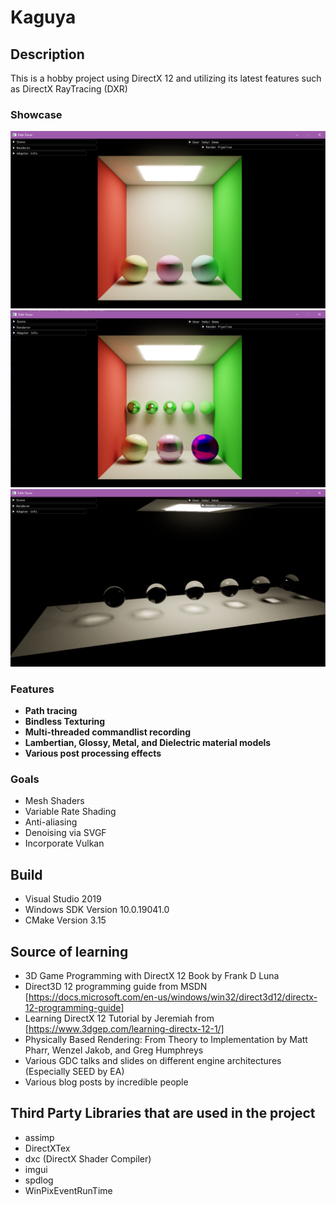# Kaguya
## Description
This is a hobby project using DirectX 12 and utilizing its latest features such as DirectX RayTracing (DXR)

### Showcase
![1](/Gallery/LambertianSpheresInCornellBox.png?raw=true "LambertianSpheresInCornellBox")
![2](/Gallery/GlossySpheresInCornellBox.png?raw=true "GlossySpheresInCornellBox")
![3](/Gallery/TransparentSpheresOfIncreasingIoR.png?raw=true "TransparentSpheresOfIncreasingIoR")

### Features
+ __Path tracing__
+ __Bindless Texturing__
+ __Multi-threaded commandlist recording__
+ __Lambertian, Glossy, Metal, and Dielectric material models__
+ __Various post processing effects__

### Goals
+ Mesh Shaders
+ Variable Rate Shading
+ Anti-aliasing
+ Denoising via SVGF
+ Incorporate Vulkan

## Build
+ Visual Studio 2019
+ Windows SDK Version 10.0.19041.0
+ CMake Version 3.15

## Source of learning
+ 3D Game Programming with DirectX 12 Book by Frank D Luna
+ Direct3D 12 programming guide from MSDN [https://docs.microsoft.com/en-us/windows/win32/direct3d12/directx-12-programming-guide]
+ Learning DirectX 12 Tutorial by Jeremiah from [https://www.3dgep.com/learning-directx-12-1/]
+ Physically Based Rendering: From Theory to Implementation by Matt Pharr, Wenzel Jakob, and Greg Humphreys
+ Various GDC talks and slides on different engine architectures (Especially SEED by EA)
+ Various blog posts by incredible people

## Third Party Libraries that are used in the project
+ assimp
+ DirectXTex
+ dxc (DirectX Shader Compiler)
+ imgui
+ spdlog
+ WinPixEventRunTime